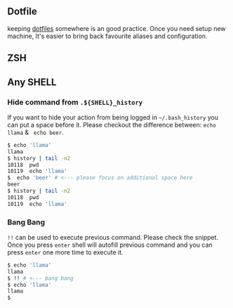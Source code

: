 ## Dotfile

keeping [dotfiles](https://github.com/n0npax/dotfiles) somewhere is an good practice. Once you need setup new machine, It's easier to bring back favourite aliases and configuration.

## ZSH

## Any SHELL

### Hide command from `.${SHELL}_history`

If you want to hide your action from being logged in `~/.bash_history` you can put a space before it. Please checkout the difference between: `echo llama` & ` echo beer`.

```bash
$ echo 'llama'      
llama
$ history | tail -n2
10118  pwd
10119  echo 'llama'
$  echo 'beer' # <--- please focus on additional space here    
beer
$ history | tail -n2
10118  pwd
10119  echo 'llama'

```

### Bang Bang

`!!` can be used to execute previous command. Please check the snippet. Once you press `enter` shell will autofill previous command and you can press `enter` one more time to execute it. 

```bash
$ echo 'llama'
llama
$ !! # <--- bang bang
$ echo 'llama'
llama
$ 
```